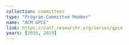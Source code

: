 ```yaml
---
collection: committees
type: "Program Committee Member"
name: "ACM GPCE"
link: https://conf.researchr.org/series/gpce
years: [2020, 2019]
---
```

